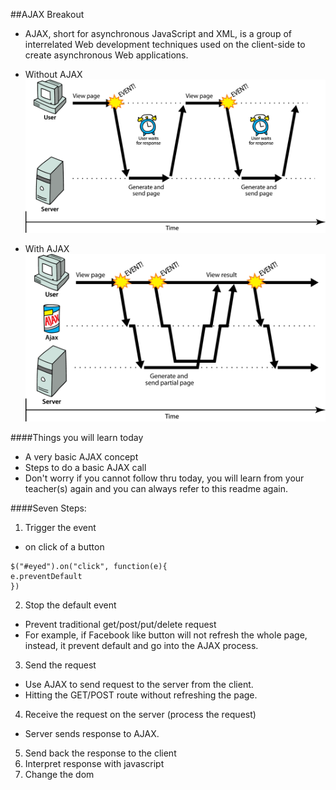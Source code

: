 ##AJAX Breakout

- AJAX, short for asynchronous JavaScript and XML, is a group of interrelated Web development techniques used on the client-side to create asynchronous Web applications.

- Without AJAX
![Alt text](/no-ajax.png "Without Ajax")

- With AJAX
![Alt text](/ajax.png "With Ajax")

####Things you will learn today
  - A very basic AJAX concept
  - Steps to do a basic AJAX call
  - Don't worry if you cannot follow thru today, you will learn from your teacher(s) again and you can always refer to this readme again.

####Seven Steps:
1. Trigger the event

  - on click of a button
  ```
  $("#eyed").on("click", function(e){
  e.preventDefault
  })
  ```

2. Stop the default event

  - Prevent traditional get/post/put/delete request
  - For example, if Facebook like button will not refresh the whole page, instead, it prevent default and go into the AJAX process.

3. Send the request

  - Use AJAX to send request to the server from the client.
  - Hitting the GET/POST route without refreshing the page.

4. Receive the request on the server (process the request)

  - Server sends response to AJAX.

5. Send back the response to the client
6. Interpret response with javascript
7. Change the dom